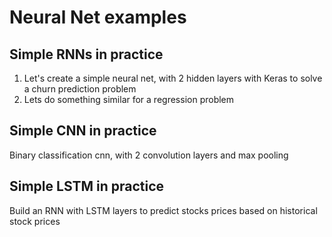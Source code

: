 # Neural Net examples

## Simple RNNs in practice
1. Let's create a simple neural net, with 2 hidden layers with Keras to solve a churn prediction problem
2. Lets do something similar for a regression problem

## Simple CNN in practice
Binary classification cnn, with 2 convolution layers and max pooling

## Simple LSTM in practice
Build an RNN with LSTM layers to predict stocks prices based on historical stock prices
